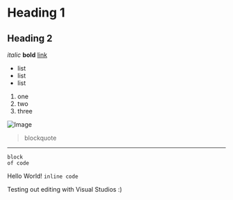 # Heading 1
## Heading 2
*italic*
**bold**
[link](https://commonmark.org/help/)
* list
* list
* list

1. one
2. two
3. three

![Image](https://k1jackson.github.io/cse15l-lab-reports/img.png)

> blockquote

---

```
block 
of code
```

Hello World! `inline code`

Testing out editing with Visual Studios :)
